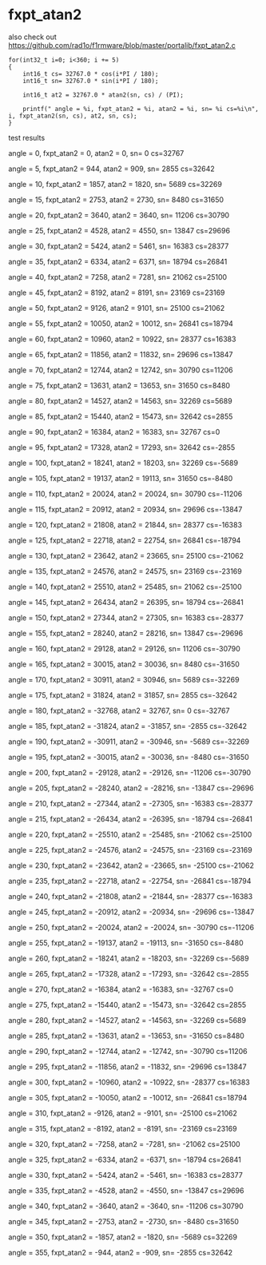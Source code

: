 # fxpt_atan2
also check out https://github.com/rad1o/f1rmware/blob/master/portalib/fxpt_atan2.c


    for(int32_t i=0; i<360; i += 5)
    {
        int16_t cs= 32767.0 * cos(i*PI / 180);
        int16_t sn= 32767.0 * sin(i*PI / 180);

        int16_t at2 = 32767.0 * atan2(sn, cs) / (PI);

        printf(" angle = %i, fxpt_atan2 = %i, atan2 = %i, sn= %i cs=%i\n", i, fxpt_atan2(sn, cs), at2, sn, cs);
    }


test results



angle = 0, fxpt_atan2 = 0, atan2 = 0, sn= 0 cs=32767

angle = 5, fxpt_atan2 = 944, atan2 = 909, sn= 2855 cs=32642

angle = 10, fxpt_atan2 = 1857, atan2 = 1820, sn= 5689 cs=32269

angle = 15, fxpt_atan2 = 2753, atan2 = 2730, sn= 8480 cs=31650

angle = 20, fxpt_atan2 = 3640, atan2 = 3640, sn= 11206 cs=30790

angle = 25, fxpt_atan2 = 4528, atan2 = 4550, sn= 13847 cs=29696

angle = 30, fxpt_atan2 = 5424, atan2 = 5461, sn= 16383 cs=28377

angle = 35, fxpt_atan2 = 6334, atan2 = 6371, sn= 18794 cs=26841

angle = 40, fxpt_atan2 = 7258, atan2 = 7281, sn= 21062 cs=25100

angle = 45, fxpt_atan2 = 8192, atan2 = 8191, sn= 23169 cs=23169

angle = 50, fxpt_atan2 = 9126, atan2 = 9101, sn= 25100 cs=21062

angle = 55, fxpt_atan2 = 10050, atan2 = 10012, sn= 26841 cs=18794

angle = 60, fxpt_atan2 = 10960, atan2 = 10922, sn= 28377 cs=16383

angle = 65, fxpt_atan2 = 11856, atan2 = 11832, sn= 29696 cs=13847

angle = 70, fxpt_atan2 = 12744, atan2 = 12742, sn= 30790 cs=11206

angle = 75, fxpt_atan2 = 13631, atan2 = 13653, sn= 31650 cs=8480

angle = 80, fxpt_atan2 = 14527, atan2 = 14563, sn= 32269 cs=5689

angle = 85, fxpt_atan2 = 15440, atan2 = 15473, sn= 32642 cs=2855

angle = 90, fxpt_atan2 = 16384, atan2 = 16383, sn= 32767 cs=0

angle = 95, fxpt_atan2 = 17328, atan2 = 17293, sn= 32642 cs=-2855

angle = 100, fxpt_atan2 = 18241, atan2 = 18203, sn= 32269 cs=-5689

angle = 105, fxpt_atan2 = 19137, atan2 = 19113, sn= 31650 cs=-8480

angle = 110, fxpt_atan2 = 20024, atan2 = 20024, sn= 30790 cs=-11206

angle = 115, fxpt_atan2 = 20912, atan2 = 20934, sn= 29696 cs=-13847

angle = 120, fxpt_atan2 = 21808, atan2 = 21844, sn= 28377 cs=-16383

angle = 125, fxpt_atan2 = 22718, atan2 = 22754, sn= 26841 cs=-18794

angle = 130, fxpt_atan2 = 23642, atan2 = 23665, sn= 25100 cs=-21062

angle = 135, fxpt_atan2 = 24576, atan2 = 24575, sn= 23169 cs=-23169

angle = 140, fxpt_atan2 = 25510, atan2 = 25485, sn= 21062 cs=-25100

angle = 145, fxpt_atan2 = 26434, atan2 = 26395, sn= 18794 cs=-26841

angle = 150, fxpt_atan2 = 27344, atan2 = 27305, sn= 16383 cs=-28377

angle = 155, fxpt_atan2 = 28240, atan2 = 28216, sn= 13847 cs=-29696

angle = 160, fxpt_atan2 = 29128, atan2 = 29126, sn= 11206 cs=-30790

angle = 165, fxpt_atan2 = 30015, atan2 = 30036, sn= 8480 cs=-31650

angle = 170, fxpt_atan2 = 30911, atan2 = 30946, sn= 5689 cs=-32269

angle = 175, fxpt_atan2 = 31824, atan2 = 31857, sn= 2855 cs=-32642

angle = 180, fxpt_atan2 = -32768, atan2 = 32767, sn= 0 cs=-32767

angle = 185, fxpt_atan2 = -31824, atan2 = -31857, sn= -2855 cs=-32642

angle = 190, fxpt_atan2 = -30911, atan2 = -30946, sn= -5689 cs=-32269

angle = 195, fxpt_atan2 = -30015, atan2 = -30036, sn= -8480 cs=-31650

angle = 200, fxpt_atan2 = -29128, atan2 = -29126, sn= -11206 cs=-30790

angle = 205, fxpt_atan2 = -28240, atan2 = -28216, sn= -13847 cs=-29696

angle = 210, fxpt_atan2 = -27344, atan2 = -27305, sn= -16383 cs=-28377

angle = 215, fxpt_atan2 = -26434, atan2 = -26395, sn= -18794 cs=-26841

angle = 220, fxpt_atan2 = -25510, atan2 = -25485, sn= -21062 cs=-25100

angle = 225, fxpt_atan2 = -24576, atan2 = -24575, sn= -23169 cs=-23169

angle = 230, fxpt_atan2 = -23642, atan2 = -23665, sn= -25100 cs=-21062

angle = 235, fxpt_atan2 = -22718, atan2 = -22754, sn= -26841 cs=-18794

angle = 240, fxpt_atan2 = -21808, atan2 = -21844, sn= -28377 cs=-16383

angle = 245, fxpt_atan2 = -20912, atan2 = -20934, sn= -29696 cs=-13847

angle = 250, fxpt_atan2 = -20024, atan2 = -20024, sn= -30790 cs=-11206

angle = 255, fxpt_atan2 = -19137, atan2 = -19113, sn= -31650 cs=-8480

angle = 260, fxpt_atan2 = -18241, atan2 = -18203, sn= -32269 cs=-5689

angle = 265, fxpt_atan2 = -17328, atan2 = -17293, sn= -32642 cs=-2855

angle = 270, fxpt_atan2 = -16384, atan2 = -16383, sn= -32767 cs=0

angle = 275, fxpt_atan2 = -15440, atan2 = -15473, sn= -32642 cs=2855

angle = 280, fxpt_atan2 = -14527, atan2 = -14563, sn= -32269 cs=5689

angle = 285, fxpt_atan2 = -13631, atan2 = -13653, sn= -31650 cs=8480

angle = 290, fxpt_atan2 = -12744, atan2 = -12742, sn= -30790 cs=11206

angle = 295, fxpt_atan2 = -11856, atan2 = -11832, sn= -29696 cs=13847

angle = 300, fxpt_atan2 = -10960, atan2 = -10922, sn= -28377 cs=16383

angle = 305, fxpt_atan2 = -10050, atan2 = -10012, sn= -26841 cs=18794

angle = 310, fxpt_atan2 = -9126, atan2 = -9101, sn= -25100 cs=21062

angle = 315, fxpt_atan2 = -8192, atan2 = -8191, sn= -23169 cs=23169

angle = 320, fxpt_atan2 = -7258, atan2 = -7281, sn= -21062 cs=25100

angle = 325, fxpt_atan2 = -6334, atan2 = -6371, sn= -18794 cs=26841

angle = 330, fxpt_atan2 = -5424, atan2 = -5461, sn= -16383 cs=28377

angle = 335, fxpt_atan2 = -4528, atan2 = -4550, sn= -13847 cs=29696

angle = 340, fxpt_atan2 = -3640, atan2 = -3640, sn= -11206 cs=30790

angle = 345, fxpt_atan2 = -2753, atan2 = -2730, sn= -8480 cs=31650

angle = 350, fxpt_atan2 = -1857, atan2 = -1820, sn= -5689 cs=32269

angle = 355, fxpt_atan2 = -944, atan2 = -909, sn= -2855 cs=32642


